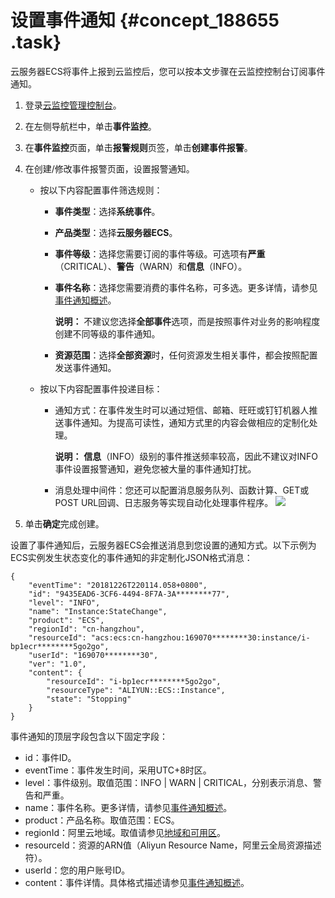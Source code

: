 # 设置事件通知 {#concept_188655 .task}

云服务器ECS将事件上报到云监控后，您可以按本文步骤在云监控控制台订阅事件通知。

1.  登录[云监控管理控制台](https://cloudmonitor.console.aliyun.com)。
2.  在左侧导航栏中，单击**事件监控**。
3.  在**事件监控**页面，单击**报警规则**页签，单击**创建事件报警**。
4.  在创建/修改事件报警页面，设置报警通知。 

    -   按以下内容配置事件筛选规则：
        -   **事件类型**：选择**系统事件**。
        -   **产品类型**：选择**云服务器ECS**。
        -   **事件等级**：选择您需要订阅的事件等级。可选项有**严重**（CRITICAL）、**警告**（WARN）和**信息**（INFO）。
        -   **事件名称**：选择您需要消费的事件名称，可多选。更多详情，请参见[事件通知概述](cn.zh-CN/运维与监控/事件通知/事件通知概述.md#)。

            **说明：** 不建议您选择**全部事件**选项，而是按照事件对业务的影响程度创建不同等级的事件通知。

        -   **资源范围**：选择**全部资源**时，任何资源发生相关事件，都会按照配置发送事件通知。
    -   按以下内容配置事件投递目标：
        -   通知方式：在事件发生时可以通过短信、邮箱、旺旺或钉钉机器人推送事件通知。为提高可读性，通知方式里的内容会做相应的定制化处理。

            **说明：** **信息**（INFO）级别的事件推送频率较高，因此不建议对INFO事件设置报警通知，避免您被大量的事件通知打扰。

        -   消息处理中间件：您还可以配置消息服务队列、函数计算、GET或POST URL回调、日志服务等实现自动化处理事件程序。
    ![](http://static-aliyun-doc.oss-cn-hangzhou.aliyuncs.com/assets/img/162637/156697452945532_zh-CN.png)

5.  单击**确定**完成创建。

设置了事件通知后，云服务器ECS会推送消息到您设置的通知方式。以下示例为ECS实例发生状态变化的事件通知的非定制化JSON格式消息：

``` {#codeblock_2yd_mci_6uv}
{
    "eventTime": "20181226T220114.058+0800",
    "id": "9435EAD6-3CF6-4494-8F7A-3A********77",
    "level": "INFO",
    "name": "Instance:StateChange",
    "product": "ECS",
    "regionId": "cn-hangzhou",
    "resourceId": "acs:ecs:cn-hangzhou:169070********30:instance/i-bp1ecr********5go2go",
    "userId": "169070********30",
    "ver": "1.0",
    "content": {
        "resourceId": "i-bp1ecr********5go2go",
        "resourceType": "ALIYUN::ECS::Instance",
        "state": "Stopping"
    }
}
```

事件通知的顶层字段包含以下固定字段：

-   id：事件ID。
-   eventTime：事件发生时间，采用UTC+8时区。
-   level：事件级别。取值范围：INFO | WARN | CRITICAL，分别表示消息、警告和严重。
-   name：事件名称。更多详情，请参见[事件通知概述](cn.zh-CN/运维与监控/事件通知/事件通知概述.md#)。
-   product：产品名称。取值范围：ECS。
-   regionId：阿里云地域。取值请参见[地域和可用区](../../../../cn.zh-CN/通用参考/地域和可用区.md#)。
-   resourceId：资源的ARN值（Aliyun Resource Name，阿里云全局资源描述符）。
-   userId：您的用户账号ID。
-   content：事件详情。具体格式描述请参见[事件通知概述](cn.zh-CN/运维与监控/事件通知/事件通知概述.md#)。

